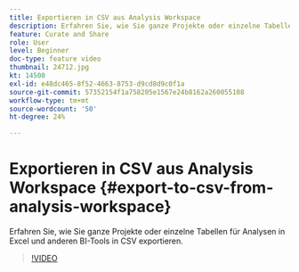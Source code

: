 ```yaml
---
title: Exportieren in CSV aus Analysis Workspace
description: Erfahren Sie, wie Sie ganze Projekte oder einzelne Tabellen für Analysen in Excel und anderen BI-Tools in CSV exportieren.
feature: Curate and Share
role: User
level: Beginner
doc-type: feature video
thumbnail: 24712.jpg
kt: 14500
exl-id: e48dc465-8f52-4663-8753-d9cd8d9c0f1a
source-git-commit: 57352154f1a758205e1567e24b8162a260055108
workflow-type: tm+mt
source-wordcount: '50'
ht-degree: 24%

---
```


# Exportieren in CSV aus Analysis Workspace {#export-to-csv-from-analysis-workspace}

Erfahren Sie, wie Sie ganze Projekte oder einzelne Tabellen für Analysen in Excel und anderen BI-Tools in CSV exportieren.

>[!VIDEO](https://video.tv.adobe.com/v/24712/?quality=12&learn=on)
